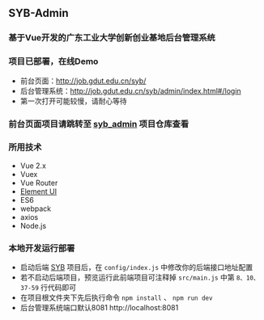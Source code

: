 ## SYB-Admin
### 基于Vue开发的广东工业大学创新创业基地后台管理系统
### 项目已部署，在线Demo
- 前台页面：http://job.gdut.edu.cn/syb/
- 后台管理系统：http://job.gdut.edu.cn/syb/admin/index.html#/login
- 第一次打开可能较慢，请耐心等待


### 前台页面项目请跳转至 [syb_admin](https://github.com/blueYufisher/syb_index) 项目仓库查看

    
### 所用技术

- Vue 2.x
- Vuex
- Vue Router
- [Element UI](http://element.eleme.io/#/zh-CN)
- ES6
- webpack
- axios
- Node.js



### 本地开发运行部署
- 启动后端 [SYB](https://github.com/blueYufisher/SYB) 项目后，在 `config/index.js` 中修改你的后端接口地址配置
- 若不启动后端项目，预览运行此前端项目可注释掉 `src/main.js` 中第 `8、10、37-59` 行代码即可
- 在项目根文件夹下先后执行命令 `npm install` 、 `npm run dev`
- 后台管理系统端口默认8081 http://localhost:8081
